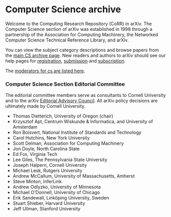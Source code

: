 # Computer Science archive

Welcome to the Computing Research Repository (CoRR) in arXiv. The Computer Science section of arXiv was established in 1998 through a partnership of the Association for Computing Machinery, the Networked Computer Science Technical Reference Library, and arXiv.

You can view the subject category descriptions and browse papers from the [main CS archive page](https://arxiv.org/archive/cs). New readers and authors to arXiv should see our help pages for [registration](../registerhelp.md), [submission](../submit/index.md) and [subscription](../subscribe.md).

The [moderators for cs are listed here](https://arxiv.org/moderators/#cs).

### Computer Science Section Editorial Committee

The editorial committee members serve as consultants to Cornell University and to the arXiv [Editorial Advisory Council](../../about/people/editorial_advisory_council.md). All arXiv policy decisions are ultimately made by Cornell University.

- Thomas Dietterich, University of Oregon (chair)
- Krzysztof Apt, Centrum Wiskunde & Informatica, and University of Amsterdam
- Ron Boisvert, National Institute of Standards and Technology
- Carol Hutchins, New York University
- Scott Delman, Association for Computing Machinery
- Jon Doyle, North Carolina State
- Ed Fox, Virginia Tech
- Lee Giles, The Pennsylvania State University
- Joseph Halpern, Cornell University
- Michael Lesk, Rutgers University
- Andrew McCallum, University of Massachusetts, Amherst
- Steve Minton, InferLink
- Andrew Odlyzko, University of Minnesota
- Michael O'Donnell, University of Chicago
- Erik Sandewall, Linköping University, Sweden
- Stuart Shieber, Harvard University
- Jeff Ullman, Stanford University
